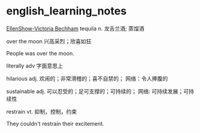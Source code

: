 # english_learning_notes

[EllenShow-Victoria Bechham](https://youtu.be/8fKSLB84z58)
tequila n. 龙舌兰酒; 蒸馏酒

over the moon 兴高采烈；欣喜如狂

People was over the moon.

literally adv 字面意思上

hilarious adj. 欢闹的；非常滑稽的；喜不自禁的；
网络：令人捧腹的

sustainable adj. 可以忍受的；足可支撑的；可持续的；
网络: 可持续发展；可持续性

restrain vt. 抑制，控制，约束

They couldn't restrain their excitement.